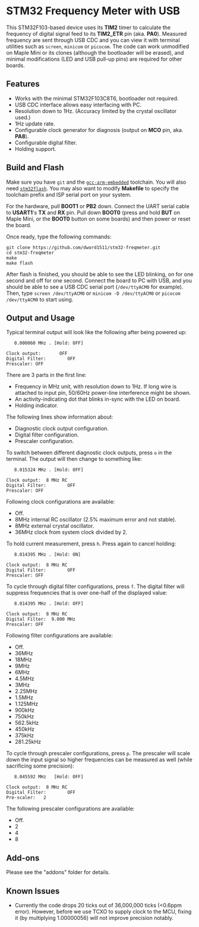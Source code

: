 STM32 Frequency Meter with USB
==============================

This STM32F103-based device uses its **TIM2** timer to calculate the frequency of digital signal feed to its **TIM2_ETR** pin (aka. **PA0**).
Measured frequency are sent through USB CDC and you can view it with terminal utilities such as `screen`, `minicom` or `picocom`.
The code can work unmodified on Maple Mini or its clones (although the bootloader will be erased),
and minimal modifications (LED and USB pull-up pins) are required for other boards.

Features
--------

* Works with the minimal STM32F103C8T6, bootloader not required.
* USB CDC interface allows easy interfacing with PC.
* Resolution down to 1Hz. (Accuracy limited by the crystal oscillator used.)
* 1Hz update rate.
* Configurable clock generator for diagnosis (output on **MCO** pin, aka. **PA8**).
* Configurable digital filter.
* Holding support.

Build and Flash
---------------

Make sure you have `git` and the [`gcc-arm-embedded`](https://launchpad.net/gcc-arm-embedded) toolchain.
You will also need [`stm32flash`](https://code.google.com/p/stm32flash/).
You may also want to modify **Makefile** to specify the toolchain prefix and ISP serial port on your system.

For the hardware, pull **BOOT1** or **PB2** down.
Connect the UART serial cable to **USART1**'s **TX** and **RX** pin.
Pull down **BOOT0** (press and hold **BUT** on Maple Mini, or the **BOOT0** button on some boards)
and then power or reset the board.

Once ready, type the following commands:


```
git clone https://github.com/dword1511/stm32-freqmeter.git
cd stm32-freqmeter
make
make flash
```

After flash is finished, you should be able to see the LED blinking, on for one second and off for one second.
Connect the board to PC with USB, and you should be able to see a USB CDC serial port (`/dev/ttyACM0` for example).
Then, type `screen /dev/ttyACM0` or `minicom -D /dev/ttyACM0` or `picocom /dev/ttyACM0` to start using.

Output and Usage
----------------

Typical terminal output will look like the following after being powered up:


```
   0.000060 MHz . [Hold: OFF]

Clock output:       OFF
Digital Filter:        OFF
Prescaler: OFF
```

There are 3 parts in the first line:

* Frequency in MHz unit, with resolution down to 1Hz. If long wire is attached to input pin, 50/60Hz power-line interference might be shown.
* An activity-indicating dot that blinks in-sync with the LED on board.
* Holding indicator.

The following lines show information about:
* Diagnostic clock output configuration.
* Digital filter configuration.
* Prescaler configuration.

To switch between different diagnostic clock outputs, press `o` in the terminal.
The output will then change to something like:


```
   8.015324 MHz . [Hold: OFF]

Clock output:  8 MHz RC
Digital Filter:        OFF
Prescaler: OFF
```

Following clock configurations are available:

* Off.
* 8MHz internal RC oscillator (2.5% maximum error and not stable).
* 8MHz external crystal oscillator.
* 36MHz clock from system clock divided by 2.

To hold current measurement, press `h`. Press again to cancel holding:


```
   8.014395 MHz . [Hold: ON]

Clock output:  8 MHz RC
Digital Filter:        OFF
Prescaler: OFF
```

To cycle through digital filter configurations, press `f`.
The digital filter will suppress frequencies that is over one-half of the displayed value:


```
   8.014395 MHz . [Hold: OFF]

Clock output:  8 MHz RC
Digital Filter:  9.000 MHz
Prescaler: OFF
```

Following filter configurations are available:

* Off.
* 36MHz
* 18MHz
* 9MHz
* 6MHz
* 4.5MHz
* 3MHz
* 2.25MHz
* 1.5MHz
* 1.125MHz
* 900kHz
* 750kHz
* 562.5kHz
* 450kHz
* 375kHz
* 281.25kHz

To cycle through prescaler configurations, press `p`.
The prescaler will scale down the input signal so higher frequencies
can be measured as well (while sacrificing some precision):

```
   8.045592 MHz   [Hold: OFF]

Clock output:  8 MHz RC
Digital Filter:        OFF
Pre-scaler:   2
```

The following prescaler configurations are available:

* Off.
* 2
* 4
* 8

Add-ons
-------

Please see the "addons" folder for details.

Known Issues
------------

* Currently the code drops 20 ticks out of 36,000,000 ticks (<0.6ppm error).
  However, before we use TCXO to supply clock to the MCU, fixing it (by multiplying 1.00000056)
  will not improve precision notably.
